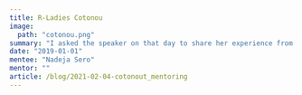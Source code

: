 ```yaml
---
title: R-Ladies Cotonou
image:
  path: "cotonou.png"
summary: "I asked the speaker on that day to share her experience from choosing her topic to presenting! She ecstatically shared that and we immediately got volunteers for the next meetup"
date: "2019-01-01"
mentee: "Nadeja Sero"
mentor: ""
article: /blog/2021-02-04-cotonout_mentoring
---
```

